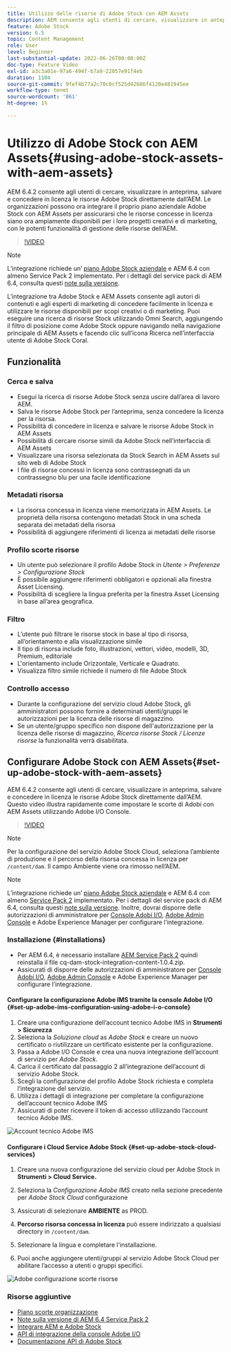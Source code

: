 ```yaml
---
title: Utilizzo delle risorse di Adobe Stock con AEM Assets
description: AEM consente agli utenti di cercare, visualizzare in anteprima, salvare e concedere in licenza le risorse Adobe Stock direttamente dall’AEM. Le organizzazioni possono ora integrare il proprio piano aziendale Adobe Stock con AEM Assets per assicurarsi che le risorse concesse in licenza siano ora ampiamente disponibili per i loro progetti creativi e di marketing, con le potenti funzionalità di gestione delle risorse dell’AEM.
feature: Adobe Stock
version: 6.5
topic: Content Management
role: User
level: Beginner
last-substantial-update: 2022-06-26T00:00:00Z
doc-type: Feature Video
exl-id: a3c3a01e-97a6-494f-b7a9-22057e91f4eb
duration: 1104
source-git-commit: 9fef4b77a2c70c8cf525d42686f4120e481945ee
workflow-type: tm+mt
source-wordcount: '861'
ht-degree: 1%

---
```


# Utilizzo di Adobe Stock con AEM Assets{#using-adobe-stock-assets-with-aem-assets}

AEM 6.4.2 consente agli utenti di cercare, visualizzare in anteprima, salvare e concedere in licenza le risorse Adobe Stock direttamente dall’AEM. Le organizzazioni possono ora integrare il proprio piano aziendale Adobe Stock con AEM Assets per assicurarsi che le risorse concesse in licenza siano ora ampiamente disponibili per i loro progetti creativi e di marketing, con le potenti funzionalità di gestione delle risorse dell’AEM.

>[!VIDEO](https://video.tv.adobe.com/v/24678?quality=12&learn=on)

>[!NOTE]
>
>L’integrazione richiede un’ [piano Adobe Stock aziendale](https://landing.adobe.com/en/na/products/creative-cloud/ctir-4625-stock-for-enterprise/index.html) e AEM 6.4 con almeno Service Pack 2 implementato. Per i dettagli del service pack di AEM 6.4, consulta questi [note sulla versione](https://helpx.adobe.com/it/experience-manager/6-4/release-notes/sp-release-notes.html).

L’integrazione tra Adobe Stock e AEM Assets consente agli autori di contenuti e agli esperti di marketing di concedere facilmente in licenza e utilizzare le risorse disponibili per scopi creativi o di marketing. Puoi eseguire una ricerca di risorse Stock utilizzando Omni Search, aggiungendo il filtro di posizione come Adobe Stock oppure navigando nella navigazione principale di AEM Assets e facendo clic sull’icona Ricerca nell’interfaccia utente di Adobe Stock Coral.

## Funzionalità

### Cerca e salva

* Esegui la ricerca di risorse Adobe Stock senza uscire dall’area di lavoro AEM.
* Salva le risorse Adobe Stock per l’anteprima, senza concedere la licenza per la risorsa.
* Possibilità di concedere in licenza e salvare le risorse Adobe Stock in AEM Assets
* Possibilità di cercare risorse simili da Adobe Stock nell’interfaccia di AEM Assets
* Visualizzare una risorsa selezionata da Stock Search in AEM Assets sul sito web di Adobe Stock
* I file di risorse concessi in licenza sono contrassegnati da un contrassegno blu per una facile identificazione

### Metadati risorsa

* La risorsa concessa in licenza viene memorizzata in AEM Assets. Le proprietà della risorsa contengono metadati Stock in una scheda separata dei metadati della risorsa
* Possibilità di aggiungere riferimenti di licenza ai metadati delle risorse

### Profilo scorte risorse

* Un utente può selezionare il profilo Adobe Stock in *Utente > Preferenze > Configurazione Stock*
* È possibile aggiungere riferimenti obbligatori e opzionali alla finestra Asset Licensing.
* Possibilità di scegliere la lingua preferita per la finestra Asset Licensing in base all’area geografica.

### Filtro

* L’utente può filtrare le risorse stock in base al tipo di risorsa, all’orientamento e alla visualizzazione simile
* Il tipo di risorsa include foto, illustrazioni, vettori, video, modelli, 3D, Premium, editoriale
* L&#39;orientamento include Orizzontale, Verticale e Quadrato.
* Visualizza filtro simile richiede il numero di file Adobe Stock

### Controllo accesso

* Durante la configurazione del servizio cloud Adobe Stock, gli amministratori possono fornire a determinati utenti/gruppi le autorizzazioni per la licenza delle risorse di magazzino.
* Se un utente/gruppo specifico non dispone dell&#39;autorizzazione per la licenza delle risorse di magazzino, *Ricerca risorse Stock / Licenze risorse* la funzionalità verrà disabilitata.

## Configurare Adobe Stock con AEM Assets{#set-up-adobe-stock-with-aem-assets}

AEM 6.4.2 consente agli utenti di cercare, visualizzare in anteprima, salvare e concedere in licenza le risorse Adobe Stock direttamente dall’AEM. Questo video illustra rapidamente come impostare le scorte di Adobi con AEM Assets utilizzando Adobe I/O Console.

>[!VIDEO](https://video.tv.adobe.com/v/25043?quality=12&learn=on)

>[!NOTE]
>
>Per la configurazione del servizio Adobe Stock Cloud, seleziona l’ambiente di produzione e il percorso della risorsa concessa in licenza per `/content/dam`. Il campo Ambiente viene ora rimosso nell’AEM.

>[!NOTE]
>
>L’integrazione richiede un’ [piano Adobe Stock aziendale](https://landing.adobe.com/en/na/products/creative-cloud/ctir-4625-stock-for-enterprise/index.html) e AEM 6.4 con almeno [Service Pack 2](https://experience.adobe.com/#/downloads/content/software-distribution/en/aem.html?fulltext=AEM*+6*+4*+Service*+Pack*&amp;2_group.propertyvalues.property=.%2Fjcr%3Acontent%2Fmetadata%2Fdc%3Aversion&amp;2_group.propertyvalues.operation=equals&amp;2_group.propertyvalues.0_values=target-version%3Aaem%2F6-4&amp;3_group.propertyvalues.property=.%2Fjcr%3Acontent%2Fmetadata%2Fdc%3AsoftwareType&amp;3_group.propertyvalues.operation=equals&amp;3_group.propertyvalues.0_values=tipo-software%3Aservice-and-cumulative-fix&amp;orderby=%40jcr%3Acontent%2Fmetadata%2Fdc%3Atitle&amp;orderby.sort=asc&amp;layout=list&amp;p.offset=0&amp;p.limit=24) implementato. Per i dettagli del service pack di AEM 6.4, consulta questi [note sulla versione](https://helpx.adobe.com/it/experience-manager/6-4/release-notes/sp-release-notes.html). Inoltre, dovrai disporre delle autorizzazioni di amministratore per [Console Adobi I/O](https://console.adobe.io/), [Adobe Admin Console](https://adminconsole.adobe.com/) e Adobe Experience Manager per configurare l’integrazione.

### Installazione {#installations}

* Per AEM 6.4, è necessario installare [AEM Service Pack 2](https://experience.adobe.com/#/downloads/content/software-distribution/en/aem.html?fulltext=AEM*+6*+4*+Service*+Pack*&amp;2_group.propertyvalues.property=.%2Fjcr%3Acontent%2Fmetadata%2Fdc%3Aversion&amp;2_group.propertyvalues.operation=equals&amp;2_group.propertyvalues.0_values=target-version%3Aaem%2F6-4&amp;3_group.propertyvalues.property=.%2Fjcr%3Acontent%2Fmetadata%2Fdc%3AsoftwareType&amp;3_group.propertyvalues.operation=equals&amp;3_group.propertyvalues.0_values=tipo-software%3Aservice-and-cumulative-fix&amp;orderby=%40jcr%3Acontent%2Fmetadata%2Fdc%3Atitle&amp;orderby.sort=asc&amp;layout=list&amp;p.offset=0&amp;p.limit=24) quindi reinstalla il file cq-dam-stock-integration-content-1.0.4.zip.
* Assicurati di disporre delle autorizzazioni di amministratore per [Console Adobi I/O](https://console.adobe.io/), [Adobe Admin Console](https://adminconsole.adobe.com/) e Adobe Experience Manager per configurare l’integrazione.

#### Configurare la configurazione Adobe IMS tramite la console Adobe I/O {#set-up-adobe-ims-configuration-using-adobe-i-o-console}

1. Creare una configurazione dell’account tecnico Adobe IMS in **Strumenti > Sicurezza**
2. Seleziona la *Soluzione cloud* as *Adobe Stock* e creare un nuovo certificato o riutilizzare un certificato esistente per la configurazione.
3. Passa a Adobe I/O Console e crea una nuova integrazione dell’account di servizio per *Adobe Stock*.
4. Carica il certificato dal passaggio 2 all’integrazione dell’account di servizio Adobe Stock.
5. Scegli la configurazione del profilo Adobe Stock richiesta e completa l’integrazione del servizio.
6. Utilizza i dettagli di integrazione per completare la configurazione dell’account tecnico Adobe IMS
7. Assicurati di poter ricevere il token di accesso utilizzando l’account tecnico Adobe IMS.

![Account tecnico Adobe IMS](assets/screen_shot_2018-10-22at12219pm.png)

#### Configurare i Cloud Service Adobe Stock {#set-up-adobe-stock-cloud-services}

1. Creare una nuova configurazione del servizio cloud per Adobe Stock in **Strumenti > Cloud Service.**
2. Seleziona la *Configurazione Adobe IMS* creato nella sezione precedente per *Adobe Stock Cloud* configurazione

3. Assicurati di selezionare **AMBIENTE** as PROD.
4. **Percorso risorsa concessa in licenza** può essere indirizzato a qualsiasi directory in `/content/dam`.
5. Selezionare la lingua e completare l&#39;installazione.
6. Puoi anche aggiungere utenti/gruppi al servizio Adobe Stock Cloud per abilitare l’accesso a utenti o gruppi specifici.

![Adobe configurazione scorte risorse](assets/screen_shot_2018-10-22at12425pm.png)

### Risorse aggiuntive

* [Piano scorte organizzazione](https://landing.adobe.com/en/na/products/creative-cloud/ctir-4625-stock-for-enterprise/index.html)
* [Note sulla versione di AEM 6.4 Service Pack 2](https://experienceleague.adobe.com/docs/experience-manager-65/release-notes/release-notes.html?lang=it)
* [Integrare AEM e Adobe Stock](https://experienceleague.adobe.com/docs/experience-manager-65/assets/using/aem-assets-adobe-stock.html)
* [API di integrazione della console Adobe I/O](https://www.adobe.io/apis/cloudplatform/console/authentication/gettingstarted.html)
* [Documentazione API di Adobe Stock](https://www.adobe.io/apis/creativecloud/stock/docs.html)
